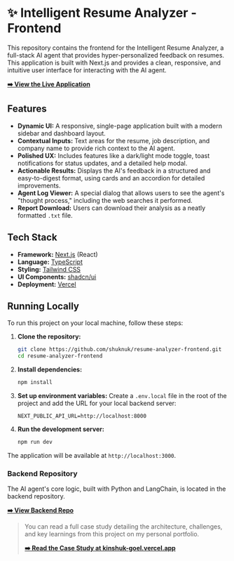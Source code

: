 # ✨ Intelligent Resume Analyzer - Frontend

This repository contains the frontend for the Intelligent Resume Analyzer, a full-stack AI agent that provides hyper-personalized feedback on resumes. This application is built with Next.js and provides a clean, responsive, and intuitive user interface for interacting with the AI agent.

[**➡️ View the Live Application**](https://ranalyzer.vercel.app/)

<!-- It's a great idea to add a screenshot of your app here! -->

## Features

* **Dynamic UI:** A responsive, single-page application built with a modern sidebar and dashboard layout.
* **Contextual Inputs:** Text areas for the resume, job description, and company name to provide rich context to the AI agent.
* **Polished UX:** Includes features like a dark/light mode toggle, toast notifications for status updates, and a detailed help modal.
* **Actionable Results:** Displays the AI's feedback in a structured and easy-to-digest format, using cards and an accordion for detailed improvements.
* **Agent Log Viewer:** A special dialog that allows users to see the agent's "thought process," including the web searches it performed.
* **Report Download:** Users can download their analysis as a neatly formatted `.txt` file.

## Tech Stack

* **Framework:** [Next.js](https://nextjs.org/) (React)
* **Language:** [TypeScript](https://www.typescriptlang.org/)
* **Styling:** [Tailwind CSS](https://tailwindcss.com/)
* **UI Components:** [shadcn/ui](https://ui.shadcn.com/)
* **Deployment:** [Vercel](https://vercel.com/)

## Running Locally

To run this project on your local machine, follow these steps:

1.  **Clone the repository:**
    ```bash
    git clone https://github.com/shuknuk/resume-analyzer-frontend.git
    cd resume-analyzer-frontend
    ```

2.  **Install dependencies:**
    ```bash
    npm install
    ```

3.  **Set up environment variables:**
    Create a `.env.local` file in the root of the project and add the URL for your local backend server:
    ```
    NEXT_PUBLIC_API_URL=http://localhost:8000
    ```

4.  **Run the development server:**
    ```bash
    npm run dev
    ```

The application will be available at `http://localhost:3000`.

### Backend Repository

The AI agent's core logic, built with Python and LangChain, is located in the backend repository.

[**➡️ View Backend Repo**](https://github.com/shuknuk/resume-analyzer)

>
> You can read a full case study detailing the architecture, challenges, and key learnings from this project on my personal portfolio.
>
> [**➡️ Read the Case Study at kinshuk-goel.vercel.app**](https://kinshuk-goel.vercel.app/)